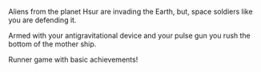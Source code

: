 Aliens from the planet Hsur are invading the Earth, but, space soldiers like you are defending it.

Armed with your antigravitational device and your pulse gun you rush the bottom of the mother ship.

Runner game with basic achievements!